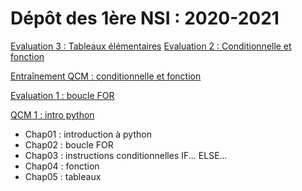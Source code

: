 # Dépôt des 1ère NSI : 2020-2021

[Evaluation 3 : Tableaux élémentaires](https://genumsi.inria.fr/qcm.php?h=d69d5c903563834f9c8868747ce4dd44)
[Evaluation 2 : Conditionnelle et fonction](https://genumsi.inria.fr/qcm.php?h=2ed4c5af4a83ab11c50b7830dacaa053)

[Entraînement QCM : conditionnelle et fonction](https://genumsi.inria.fr/qcm.php?h=0d84cb44e06135a0e83fee80009c8adb)

[Evaluation 1 : boucle FOR](https://genumsi.inria.fr/qcm.php?h=574d70a3a33156140670fea86918a840)

[QCM 1 : intro python](https://genumsi.inria.fr/qcm.php?h=ae1d94cd5ea194db1881dc5178335a40)

* Chap01 : introduction à python
* Chap02 : boucle FOR
* Chap03 : instructions conditionnelles IF... ELSE...
* Chap04 : fonction 
* Chap05 : tableaux

